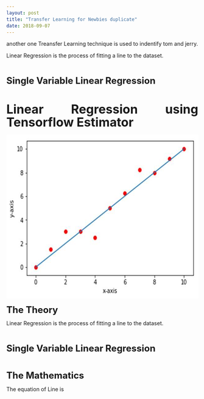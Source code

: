 ```yaml
---
layout: post
title: "Transfer Learning for Newbies duplicate"
date: 2018-09-07
---
```

another one
Treansfer Learning technique is used to indentify tom and jerry.

<p >Linear Regression is the process of fitting a line to the
dataset.</p>

<p >&nbsp;</p>

<p ><b><span style='font-size:18.0pt;line-height:107%'>Single
Variable Linear Regression</span></b></p>

<p >&nbsp;</p>



<p class=MsoNormal style='text-align:justify'><b><span style='font-size:24.0pt;
line-height:107%'>Linear Regression using Tensorflow Estimator</span></b></p>

<p class=MsoNormal style='text-align:justify'><img width=624 height=430
id=image4.png
src="2018-09-11-Linear-Regression-using-Tensorflow-Estimator_files/image001.jpg"></p>

<p class=MsoNormal style='text-align:justify'><b><span style='font-size:18.0pt;
line-height:107%'>The Theory</span></b></p>

<p class=MsoNormal>Linear Regression is the process of fitting a line to the
dataset.</p>

<p class=MsoNormal>&nbsp;</p>

<p class=MsoNormal><b><span style='font-size:18.0pt;line-height:107%'>Single
Variable Linear Regression</span></b></p>

<p class=MsoNormal>&nbsp;</p>

<p class=MsoNormal><b><span style='font-size:18.0pt;line-height:107%'>The
Mathematics</span></b></p>

<p class=MsoNormal>The equation of Line is</p>

